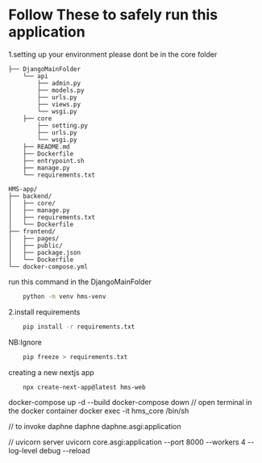 # Follow These to safely run this application

1.setting up your environment
please dont be in the core folder

```plaintext
├── DjangoMainFolder
    └── api
        ├── admin.py
        ├── models.py
        ├── urls.py
        ├── views.py
        └── wsgi.py
    ├── core
        ├── setting.py
        ├── urls.py
        └── wsgi.py
    ├── README.md
    ├── Dockerfile
    ├── entrypoint.sh
    ├── manage.py
    └── requirements.txt

HMS-app/
├── backend/
│   ├── core/
│   ├── manage.py
│   ├── requirements.txt
│   └── Dockerfile
├── frontend/
│   ├── pages/
│   ├── public/
│   ├── package.json
│   └── Dockerfile
└── docker-compose.yml
```

run this command in the DjangoMainFolder

```bash
    python -m venv hms-venv
```

2.install requirements

```bash
    pip install -r requirements.txt
```

NB:Ignore

```bash
    pip freeze > requirements.txt
```

creating a new nextjs app

```bash
    npx create-next-app@latest hms-web
```

docker-compose up -d --build
docker-compose down
// open terminal in the docker container
docker exec -it hms_core /bin/sh

// to invoke daphne
daphne daphne.asgi:application

// uvicorn server
uvicorn core.asgi:application --port 8000 --workers 4 --log-level debug --reload
